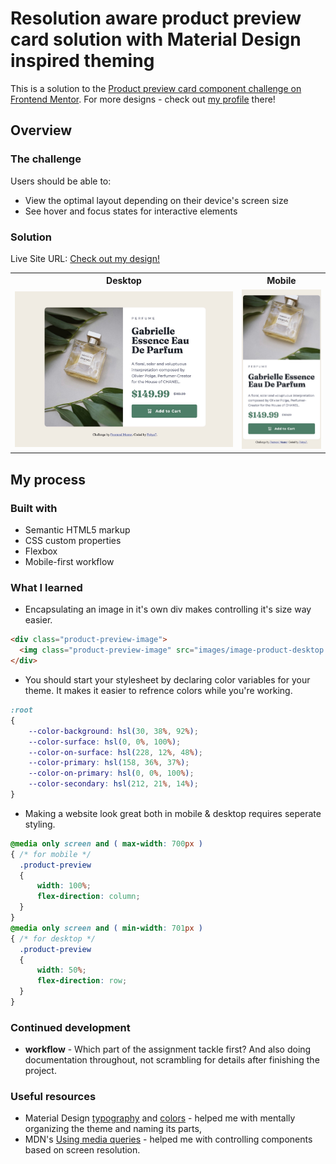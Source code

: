 # Resolution aware product preview card solution with Material Design inspired theming

This is a solution to the [Product preview card component challenge on Frontend Mentor](https://www.frontendmentor.io/challenges/product-preview-card-component-GO7UmttRfa).
For more designs - check out [my profile](https://www.frontendmentor.io/profile/Fobya7) there!

## Overview

### The challenge

Users should be able to:

- View the optimal layout depending on their device's screen size
- See hover and focus states for interactive elements

### Solution

Live Site URL: [Check out my design!](https://fobya7.github.io/product-preview-card-component-main/)

<table>
  <tr>
    <th>Desktop</th>
    <th>Mobile</th>
  </tr>
  <tr>
    <td width="72%"> <img src="./screenshot-desktop.jpeg"> </td>
    <td width="28%"> <img src="./screenshot-mobile.jpeg"> </td>
  </tr>
</table>

## My process

### Built with

- Semantic HTML5 markup
- CSS custom properties
- Flexbox
- Mobile-first workflow

### What I learned

- Encapsulating an image in it's own div makes controlling it's size way easier.

```html
<div class="product-preview-image">
  <img class="product-preview-image" src="images/image-product-desktop.jpg">
</div>
```

- You should start your stylesheet by declaring color variables for your theme. It makes it easier to refrence colors while you're working.

```css
:root
{
    --color-background: hsl(30, 38%, 92%);
    --color-surface: hsl(0, 0%, 100%);
    --color-on-surface: hsl(228, 12%, 48%);
    --color-primary: hsl(158, 36%, 37%);
    --color-on-primary: hsl(0, 0%, 100%);
    --color-secondary: hsl(212, 21%, 14%);
}
```

- Making a website look great both in mobile & desktop requires seperate styling.
```css
@media only screen and ( max-width: 700px )
{ /* for mobile */
  .product-preview
  {
      width: 100%;
      flex-direction: column;
  }
}
@media only screen and ( min-width: 701px )
{ /* for desktop */
  .product-preview
  {
      width: 50%;
      flex-direction: row;
  }
}
```

### Continued development

- **workflow** - Which part of the assignment tackle first? And also doing documentation throughout, not scrambling for details after finishing the project.

### Useful resources

- Material Design [typography](https://material.io/design/typography/the-type-system.html) and [colors](https://material.io/design/color/the-color-system.html) - helped me with mentally organizing the theme and naming its parts,
- MDN's [Using media queries](https://developer.mozilla.org/en-US/docs/Web/CSS/Media_Queries/Using_media_queries) - helped me with controlling components based on screen resolution.
